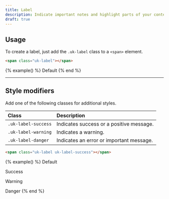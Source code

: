 ```yaml
---
title: Label
description: Indicate important notes and highlight parts of your content.
draft: true
---
```


## Usage

To create a label, just add the `.uk-label` class to a `<span>` element.

```html
<span class="uk-label"></span>
```

{% example() %}
<span class="uk-label">Default</span>
{% end %}

***

## Style modifiers

Add one of the following classes for additional styles.

| Class               | Description                              |
|:--------------------|:-----------------------------------------|
| `.uk-label-success` | Indicates success or a positive message. |
| `.uk-label-warning` | Indicates a warning.                     |
| `.uk-label-danger`  | Indicates an error or important message. |

```html
<span class="uk-label uk-label-success"></span>
```

{% example() %}
<span class="uk-label">Default</span>

<span class="uk-label uk-label-success">Success</span>

<span class="uk-label uk-label-warning">Warning</span>

<span class="uk-label uk-label-danger">Danger</span>
{% end %}
